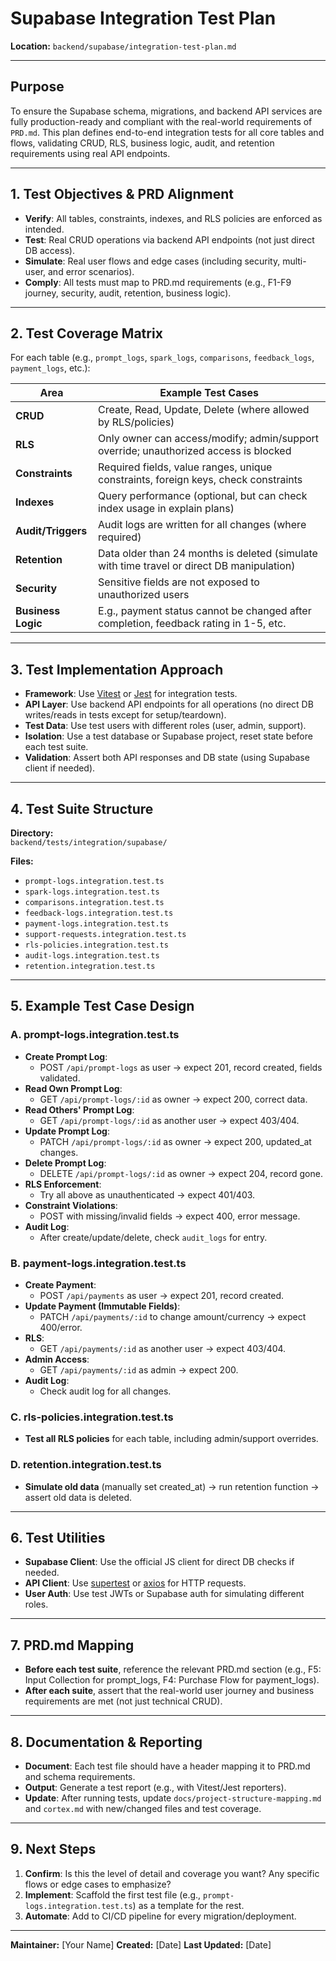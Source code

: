 # Supabase Integration Test Plan

**Location:** `backend/supabase/integration-test-plan.md`

---

## Purpose

To ensure the Supabase schema, migrations, and backend API services are fully production-ready and
compliant with the real-world requirements of `PRD.md`. This plan defines end-to-end integration
tests for all core tables and flows, validating CRUD, RLS, business logic, audit, and retention
requirements using real API endpoints.

---

## 1. Test Objectives & PRD Alignment

- **Verify**: All tables, constraints, indexes, and RLS policies are enforced as intended.
- **Test**: Real CRUD operations via backend API endpoints (not just direct DB access).
- **Simulate**: Real user flows and edge cases (including security, multi-user, and error
  scenarios).
- **Comply**: All tests must map to PRD.md requirements (e.g., F1-F9 journey, security, audit,
  retention, business logic).

---

## 2. Test Coverage Matrix

For each table (e.g., `prompt_logs`, `spark_logs`, `comparisons`, `feedback_logs`, `payment_logs`,
etc.):

| Area               | Example Test Cases                                                                         |
| ------------------ | ------------------------------------------------------------------------------------------ |
| **CRUD**           | Create, Read, Update, Delete (where allowed by RLS/policies)                               |
| **RLS**            | Only owner can access/modify; admin/support override; unauthorized access is blocked       |
| **Constraints**    | Required fields, value ranges, unique constraints, foreign keys, check constraints         |
| **Indexes**        | Query performance (optional, but can check index usage in explain plans)                   |
| **Audit/Triggers** | Audit logs are written for all changes (where required)                                    |
| **Retention**      | Data older than 24 months is deleted (simulate with time travel or direct DB manipulation) |
| **Security**       | Sensitive fields are not exposed to unauthorized users                                     |
| **Business Logic** | E.g., payment status cannot be changed after completion, feedback rating in 1-5, etc.      |

---

## 3. Test Implementation Approach

- **Framework**: Use [Vitest](https://vitest.dev/) or [Jest](https://jestjs.io/) for integration
  tests.
- **API Layer**: Use backend API endpoints for all operations (no direct DB writes/reads in tests
  except for setup/teardown).
- **Test Data**: Use test users with different roles (user, admin, support).
- **Isolation**: Use a test database or Supabase project, reset state before each test suite.
- **Validation**: Assert both API responses and DB state (using Supabase client if needed).

---

## 4. Test Suite Structure

**Directory:**  
`backend/tests/integration/supabase/`

**Files:**

- `prompt-logs.integration.test.ts`
- `spark-logs.integration.test.ts`
- `comparisons.integration.test.ts`
- `feedback-logs.integration.test.ts`
- `payment-logs.integration.test.ts`
- `support-requests.integration.test.ts`
- `rls-policies.integration.test.ts`
- `audit-logs.integration.test.ts`
- `retention.integration.test.ts`

---

## 5. Example Test Case Design

### A. prompt-logs.integration.test.ts

- **Create Prompt Log**:
  - POST `/api/prompt-logs` as user → expect 201, record created, fields validated.
- **Read Own Prompt Log**:
  - GET `/api/prompt-logs/:id` as owner → expect 200, correct data.
- **Read Others' Prompt Log**:
  - GET `/api/prompt-logs/:id` as another user → expect 403/404.
- **Update Prompt Log**:
  - PATCH `/api/prompt-logs/:id` as owner → expect 200, updated_at changes.
- **Delete Prompt Log**:
  - DELETE `/api/prompt-logs/:id` as owner → expect 204, record gone.
- **RLS Enforcement**:
  - Try all above as unauthenticated → expect 401/403.
- **Constraint Violations**:
  - POST with missing/invalid fields → expect 400, error message.
- **Audit Log**:
  - After create/update/delete, check `audit_logs` for entry.

### B. payment-logs.integration.test.ts

- **Create Payment**:
  - POST `/api/payments` as user → expect 201, record created.
- **Update Payment (Immutable Fields)**:
  - PATCH `/api/payments/:id` to change amount/currency → expect 400/error.
- **RLS**:
  - GET `/api/payments/:id` as another user → expect 403/404.
- **Admin Access**:
  - GET `/api/payments/:id` as admin → expect 200.
- **Audit Log**:
  - Check audit log for all changes.

### C. rls-policies.integration.test.ts

- **Test all RLS policies** for each table, including admin/support overrides.

### D. retention.integration.test.ts

- **Simulate old data** (manually set created_at) → run retention function → assert old data is
  deleted.

---

## 6. Test Utilities

- **Supabase Client**: Use the official JS client for direct DB checks if needed.
- **API Client**: Use [supertest](https://github.com/ladjs/supertest) or
  [axios](https://axios-http.com/) for HTTP requests.
- **User Auth**: Use test JWTs or Supabase auth for simulating different roles.

---

## 7. PRD.md Mapping

- **Before each test suite**, reference the relevant PRD.md section (e.g., F5: Input Collection for
  prompt_logs, F4: Purchase Flow for payment_logs).
- **After each suite**, assert that the real-world user journey and business requirements are met
  (not just technical CRUD).

---

## 8. Documentation & Reporting

- **Document**: Each test file should have a header mapping it to PRD.md and schema requirements.
- **Output**: Generate a test report (e.g., with Vitest/Jest reporters).
- **Update**: After running tests, update `docs/project-structure-mapping.md` and `cortex.md` with
  new/changed files and test coverage.

---

## 9. Next Steps

1. **Confirm**: Is this the level of detail and coverage you want? Any specific flows or edge cases
   to emphasize?
2. **Implement**: Scaffold the first test file (e.g., `prompt-logs.integration.test.ts`) as a
   template for the rest.
3. **Automate**: Add to CI/CD pipeline for every migration/deployment.

---

**Maintainer:** [Your Name] **Created:** [Date] **Last Updated:** [Date]
